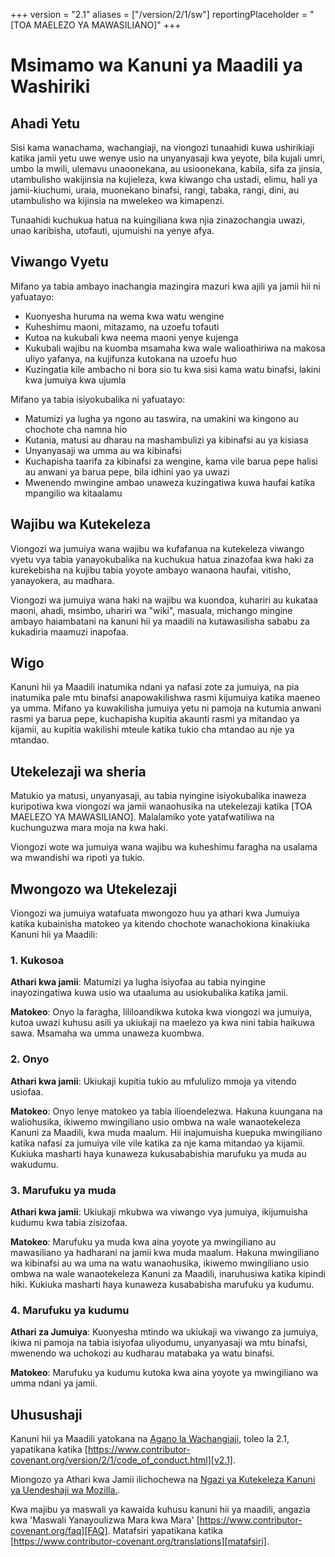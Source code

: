 +++
version = "2.1"
aliases = ["/version/2/1/sw"]
reportingPlaceholder = "[TOA MAELEZO YA MAWASILIANO]"
+++

# Msimamo wa Kanuni ya Maadili ya Washiriki

## Ahadi Yetu

Sisi kama wanachama, wachangiaji, na viongozi tunaahidi kuwa ushirikiaji katika jamii yetu uwe wenye usio na unyanyasaji kwa yeyote,
bila kujali umri, umbo la mwili, ulemavu unaoonekana, au usioonekana, kabila, sifa za jinsia, utambulisho wakijinsia na kujieleza,
kwa kiwango cha ustadi, elimu, hali ya jamii-kiuchumi, uraia, muonekano binafsi, rangi, tabaka, rangi, dini,
au utambulisho wa kijinsia na mwelekeo wa kimapenzi.

Tunaahidi kuchukua hatua na kuingiliana kwa njia zinazochangia uwazi, unao karibisha,
utofauti, ujumuishi na yenye afya.

## Viwango Vyetu

Mifano ya tabia ambayo inachangia mazingira mazuri kwa ajili ya jamii hii ni yafuatayo:

* Kuonyesha huruma na wema kwa watu wengine
* Kuheshimu maoni, mitazamo, na uzoefu tofauti
* Kutoa na kukubali kwa neema maoni yenye kujenga
* Kukubali wajibu na kuomba msamaha kwa wale walioathiriwa na makosa uliyo yafanya, na kujifunza kutokana na uzoefu huo
* Kuzingatia kile ambacho ni bora sio tu kwa sisi kama watu binafsi, lakini kwa jumuiya kwa ujumla

Mifano ya tabia isiyokubalika ni yafuatayo:

* Matumizi ya lugha ya ngono au taswira, na umakini wa kingono au chochote cha namna hio
* Kutania, matusi au dharau na mashambulizi ya kibinafsi au ya kisiasa
* Unyanyasaji wa umma au wa kibinafsi
* Kuchapisha taarifa za kibinafsi za wengine, kama vile barua pepe halisi au anwani ya barua pepe, bila idhini yao ya uwazi
* Mwenendo mwingine ambao unaweza kuzingatiwa kuwa haufai katika mpangilio wa kitaalamu

## Wajibu wa Kutekeleza

Viongozi wa jumuiya wana wajibu wa kufafanua na kutekeleza viwango vyetu vya tabia yanayokubalika na kuchukua
hatua zinazofaa kwa haki za kurekebisha na kujibu tabia yoyote ambayo wanaona haufai, vitisho, yanayokera,
au madhara.

Viongozi wa jumuiya wana haki na wajibu wa kuondoa, kuhariri au kukataa maoni, ahadi, msimbo, uhariri wa "wiki",
masuala, michango mingine ambayo haiambatani na kanuni hii ya maadili na kutawasilisha sababu za kukadiria
maamuzi inapofaa.

## Wigo

Kanuni hii ya Maadili inatumika ndani ya nafasi zote za jumuiya, na pia inatumika pale mtu binafsi anapowakilishwa
rasmi kijumuiya katika maeneo ya umma.
Mifano ya kuwakilisha jumuiya yetu ni pamoja na kutumia anwani rasmi ya barua pepe,
kuchapisha kupitia akaunti rasmi ya mitandao ya kijamii, au kupitia wakilishi mteule
katika tukio cha mtandao au nje ya mtandao.

## Utekelezaji wa sheria

Matukio ya matusi, unyanyasaji, au tabia nyingine isiyokubalika inaweza kuripotiwa kwa viongozi wa jamii wanaohusika
na utekelezaji katika [TOA MAELEZO YA MAWASILIANO].
Malalamiko yote yatafwatiliwa na kuchunguzwa mara moja na kwa haki.

Viongozi wote wa jumuiya wana wajibu wa kuheshimu faragha na usalama wa mwandishi wa ripoti ya tukio.

## Mwongozo wa Utekelezaji

Viongozi wa jumuiya watafuata mwongozo huu ya athari kwa Jumuiya katika kubainisha
matokeo ya kitendo chochote wanachokiona kinakiuka Kanuni hii ya Maadili:

### 1. Kukosoa

**Athari kwa jamii**: Matumizi ya lugha isiyofaa au tabia nyingine inayozingatiwa kuwa usio wa
utaaluma au usiokubalika katika jamii.

**Matokeo**: Onyo la faragha, lililoandikwa kutoka kwa viongozi wa jumuiya, kutoa uwazi kuhusu asili ya ukiukaji na
maelezo ya kwa nini tabia haikuwa sawa. Msamaha wa umma unaweza kuombwa.

### 2. Onyo

**Athari kwa jamii**: Ukiukaji kupitia tukio au mfululizo mmoja ya vitendo usiofaa.

**Matokeo**: Onyo lenye matokeo ya tabia ilioendelezwa. Hakuna kuungana na waliohusika, ikiwemo mwingiliano usio ombwa na
wale wanaotekeleza Kanuni za Maadili, kwa muda maalum. Hii inajumuisha kuepuka mwingiliano katika nafasi za jumuiya
vile vile katika za nje kama mitandao ya kijamii. Kukiuka masharti haya kunaweza kukusababishia marufuku ya muda
au wakudumu.

### 3. Marufuku ya muda

**Athari kwa jamii**: Ukiukaji mkubwa wa viwango vya jumuiya, ikijumuisha kudumu kwa tabia zisizofaa.

**Matokeo**: Marufuku ya muda kwa aina yoyote ya mwingiliano au mawasiliano ya hadharani na jamii kwa muda maalum. Hakuna
mwingiliano wa kibinafsi au wa uma na watu wanaohusika, ikiwemo mwingiliano usio ombwa
na wale wanaotekeleza Kanuni za Maadili, inaruhusiwa katika kipindi hiki.
Kukiuka masharti haya kunaweza kusababisha marufuku ya kudumu.

### 4. Marufuku ya kudumu

**Athari za Jumuiya**: Kuonyesha mtindo wa ukiukaji wa viwango za jumuiya, ikiwa ni pamoja na tabia isiyofaa uliyodumu, unyanyasaji wa
mtu binafsi, mwenendo wa uchokozi au kudharau matabaka ya watu binafsi.

**Matokeo**: Marufuku ya kudumu kutoka kwa aina yoyote ya mwingiliano wa umma ndani ya jamii.

## Uhusushaji

Kanuni hii ya Maadili yatokana na [Agano la Wachangiaji][ukurasa kuu],
toleo la 2.1, yapatikana katika
[https://www.contributor-covenant.org/version/2/1/code_of_conduct.html][v2.1].

Miongozo ya Athari kwa Jamii ilichochewa na
[Ngazi ya Kutekeleza Kanuni ya Uendeshaji wa Mozilla.][Mozilla CoC].

Kwa majibu ya maswali ya kawaida kuhusu kanuni hii ya maadili, angazia kwa 'Maswali Yanayoulizwa Mara kwa Mara'
[https://www.contributor-covenant.org/faq][FAQ]. Matafsiri yapatikana katika
[https://www.contributor-covenant.org/translations][matafsiri].

[ukurasa kuu]: https://www.contributor-covenant.org
[v2.1]: https://www.contributor-covenant.org/version/2/1/code_of_conduct.html
[Mozilla CoC]: https://github.com/mozilla/diversity
[FAQ]: https://www.contributor-covenant.org/faq
[matafsiri]: https://www.contributor-covenant.org/translations
